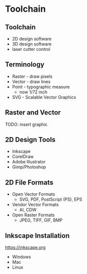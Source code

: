 # Toolchain


## Toolchain
* 2D design software
* 3D design software
* laser cutter control


## Terminology
* Raster - draw pixels
* Vector - draw lines
* Point - typographic measure 
  * now 1/72 inch
* SVG - Scalable Vector Graphics


## Raster and Vector
TODO: insert graphic


## 2D Design Tools
* Inkscape
* CorelDraw
* Adobe Illustrator
* Gimp/Photoshop


## 2D File Formats

* Open Vector Formats
  * SVG, PDF, PostScript (PS), EPS
* Vendor Vector Formats
  * AI, CDW
* Open Raster Formats
  * JPEG, TIFF, GIF, BMP


## Inkscape Installation
https://inkscape.org

* Windows
* Mac
* Linux
